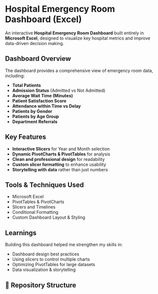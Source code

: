 # Hospital Emergency Room Dashboard (Excel)

An interactive **Hospital Emergency Room Dashboard** built entirely in **Microsoft Excel**, designed to visualize key hospital metrics and improve data-driven decision making.

## Dashboard Overview
The dashboard provides a comprehensive view of emergency room data, including:
- **Total Patients**  
- **Admission Status** (Admitted vs Not Admitted)  
- **Average Wait Time (Minutes)**  
- **Patient Satisfaction Score**  
- **Attendance within Time vs Delay**  
- **Patients by Gender**  
- **Patients by Age Group**  
- **Department Referrals**  

## Key Features
- **Interactive Slicers** for Year and Month selection  
- **Dynamic PivotCharts & PivotTables** for analysis  
- **Clean and professional design** for readability  
- **Custom slicer formatting** to enhance usability  
- **Storytelling with data** rather than just numbers  

## Tools & Techniques Used
- Microsoft Excel  
- PivotTables & PivotCharts  
- Slicers and Timelines  
- Conditional Formatting  
- Custom Dashboard Layout & Styling  

## Learnings
Building this dashboard helped me strengthen my skills in:
- Dashboard design best practices  
- Using slicers to control multiple charts  
- Optimizing PivotTables for large datasets  
- Data visualization & storytelling  

## 📂 Repository Structure
